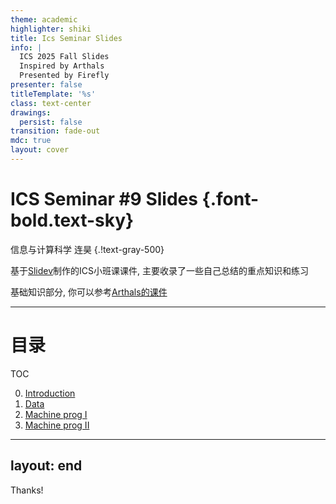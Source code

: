 ```yaml
---
theme: academic
highlighter: shiki
title: Ics Seminar Slides
info: |
  ICS 2025 Fall Slides
  Inspired by Arthals
  Presented by Firefly
presenter: false
titleTemplate: '%s'
class: text-center
drawings:
  persist: false
transition: fade-out
mdc: true
layout: cover
---
```


# ICS Seminar #9 Slides {.font-bold.text-sky}

信息与计算科学 连昊 {.!text-gray-500}

基于[Slidev](https://sli.dev/)制作的ICS小班课课件, 主要收录了一些自己总结的重点知识和练习

基础知识部分, 你可以参考[Arthals的课件](https://slide.huh.moe/1)

---

# 目录

TOC

0. [Introduction](https://firefly-lh.github.io/ICS-Fall25-Slides/00-Intro/)
1. [Data](https://firefly-lh.github.io/ICS-Fall25-Slides/01-Data/)
2. [Machine prog I](https://firefly-lh.github.io/ICS-Fall25-Slides/02-Machine_Prog_1/)
3. [Machine prog II](https://firefly-lh.github.io/ICS-Fall25-Slides/03-Machine_Prog_2/)

---
layout: end
---

Thanks!



